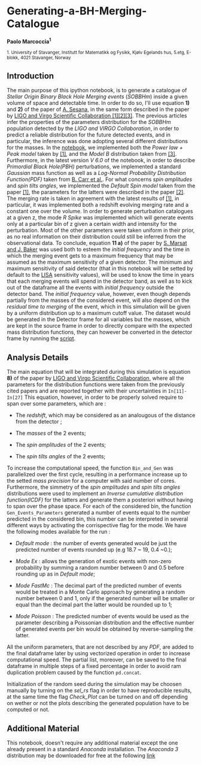 # Generating-a-BH-Merging-Catalogue
**Paolo Marcoccia<sup>1</sup>**

<sub>1. University of Stavanger, Institutt for Matematikk og Fysikk, Kjølv Egelands hus, 5.etg, E-blokk, 4021 Stavanger, Norway </sub> 
## Introduction ##

The main purpose of this ipython notebook, is to generate a catalogue of _Stellar Origin Binary Black Hole Merging events_ (_SOBBHm_) inside a given volume of space and detectable time.
In order to do so, I'll use equation **1)** and **2)** of the paper of [A. Sesana](https://arxiv.org/abs/1602.06951), in the same form described in the paper by [LIGO and Virgo Scientific Collaboration [1]](https://arxiv.org/abs/2111.03634)[[2]](https://arxiv.org/abs/2010.14533)[[3]](https://arxiv.org/abs/1811.12940).
The previous articles infer the properties of the parameters distribution for the _SOBBHm_ population detected by the _LIGO and VIRGO Collaboration_, in order to predict a reliable distribution for the future detected events, and in particular, the inference was done adopting several different distributions for the masses.
In the [notebook](https://github.com/KuZa91/Generating-a-BH-Merging-Catalogue/blob/master/BHCatalogV6.0.ipynb), we implemented both the _Power law + Peak model_ taken by [[1]](https://arxiv.org/abs/2111.03634), and the _Model B_ distribution taken from [[3]](https://arxiv.org/abs/1811.12940).
Furthermore, in the latest version _V 6.0_ of the notebook, in order to describe _Primordial Black Hole(PBH)_ perturbations, we implemented a standard _Gaussian_ mass function as well as a _Log-Normal Probability Distribution Function(PDF)_ taken from [B. Carr et al.](https://journals.aps.org/prd/abstract/10.1103/PhysRevD.96.023514). 
For what concerns _spin amplitudes_ and _spin tilts angles_, we implemented the _Default Spin model_ taken from the paper [[1]](https://arxiv.org/abs/2111.03634), the parameters for the latters were described in the paper [[2]](https://arxiv.org/abs/2010.14533).
The merging rate is taken in agreement with the latest results of [[1]](https://arxiv.org/abs/2111.03634), in particular, it was implemented both a redshift evolving merging rate and a constant one over the volume.
In order to generate perturbation catalogues at a given z, the mode _R Spike_ was implemented which will generate events only at a particular bin of z given a certain width and intensity for the perturbation.
Most of the other parameters were taken uniform in their prior, as no real information on their distribution could still be inferred from the observational data.
To conclude, equation **11 a)** of the paper by [S. Marsat and J. Baker](https://arxiv.org/abs/1806.10734) was used both to esteem the _initial frequency_ and the time in which the merging event gets to a maximum frequency that may be assumed as the maximum sensitivity of a given detector.
The minimum and maximum sensitivity of said detector (that in this notebook will be setted by default to the [LISA](https://www.elisascience.org/) sensitivity values), will be used to know the time in years that each merging events will spend in the detector band, as well as to kick out of the dataframe all the events with _initial frequency_ outside the detector band.
The _initial frequency_ value, however, even though depends partially from the masses of the considered event, will also depend on the _residual time to merging_ of the event, which in this simulation will be given by a uniform distribution up to a maximum cutoff value.
The dataset would be generated in the Detector frame for all variables but the masses, which are kept in the source frame in order to directly compare with the expected mass distribution functions, they can however be converted in the detector frame by running the [script](https://github.com/KuZa91/Generating-a-BH-Merging-Catalogue/blob/master/to_DetFrameV3.py).

## Analysis Details ##

The main equation that will be integrated during this simulation is equation **8)** of the paper by [LIGO and Virgo Scientific Collaboration](https://arxiv.org/abs/1811.12940), where all the parameters for the distribution functions were taken from the previously cited papers and are reported together with their uncertainties in <code>In[11]-In[27]</code>
This equation, however, in order to be properly solved require to span over some parameters, which are :

- The _redshift_, which may be considered as an analougous of the distance from the detector ;

- The _masses_ of the 2 events;

- The _spin amplitudes_ of the 2 events;

- The _spin tilts angles_ of the 2 events;

To increase the computational speed, the function <code>Bin_and_Gen</code> was parallelized over the first cycle, resulting in a performance increase up to the setted _mass precision_ for a computer with said number of cores.
Furthermore, the simmetry of the _spin amplitudes_ and _spin tilts angles_ distributions were used to implement an _Inverse cumulative distribution function(ICDF)_ for the latters and generate them a posteriori without having to span over the phase space.
For each of the considered bin, the function <code>Gen_Events_Parameters</code> generated a number of events equal to the number predicted in the considered bin, this number can be interpreted in several different ways by activating the corrispective flag for the mode. We have the following modes available for the run :

- _Default mode_ : the number of events generated would be just the predicted number of events rounded up (e.g 18.7 ~ 19, 0.4 ~0.);

- _Mode Ex_ : allows the generation of exotic events with non-zero probability by summing a random number between 0 and 0.5 before rounding up as in _Default mode_;

- _Mode FastMc_ : The decimal part of the predicted number of events would be treated in a Monte Carlo approach by generating a random number between 0 and 1, only if the generated number will be smaller or equal than the decimal part the latter would be rounded up to 1;

- _Mode Poisson_ : The predicted number of events would be used as the parameter describing a Poissonian distribution and the effective number of generated events per bin would be obtained by reverse-sampling the latter. 

All the uniform parameters, that are not described by any _PDF_, are added to the final dataframe later by using vectorized operation in order to increase computational speed.
The partial list, moreover, can be saved to the final dataframe in multiple steps of a fixed percentage in order to avoid ram duplication problem caused by the function <code>pd.concat</code>.

Initialization of the random seed during the simulation may be choosen manually by turning on the _sel_rs_ flag in order to have reproducible results, at the same time the flag _Check_Plot_ can be turned on and off depending on wether or not the plots describing the generated population have to be computed or not.

## Additional Material ##

This notebook, doesn't require any additional material except the one already present in a standard _Anaconda_ installation.
The _Anaconda 3_ distribution may be downloaded for free at the following [link](https://www.anaconda.com/products/individual)

